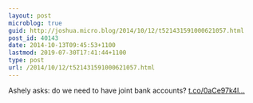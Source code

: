 ```yaml
---
layout: post
microblog: true
guid: http://joshua.micro.blog/2014/10/12/t521431591000621057.html
post_id: 40143
date: 2014-10-13T09:45:53+1100
lastmod: 2019-07-30T17:41:44+1100
type: post
url: /2014/10/12/t521431591000621057.html
---
```

Ashely asks: do we need to have joint bank accounts? [t.co/0aCe97k4l...](http://t.co/0aCe97k4lf)
